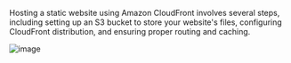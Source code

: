Hosting a static website using Amazon CloudFront involves several steps, including setting up an S3 bucket to store your website's files, configuring CloudFront distribution, and ensuring proper routing and caching. 

![image](https://github.com/Shreyashbhise/Hosting-static-website-with-cloudfront-project/assets/108046802/8f0a9770-8850-4ce7-9756-c350abfc7e0d)
